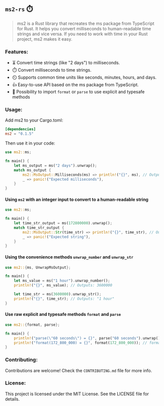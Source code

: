 ## `ms2-rs` ⏱️
> ms2 is a Rust library that recreates the ms package from TypeScript for Rust. It helps you convert milliseconds to human-readable time strings and vice versa. If you need to work with time in your Rust project, ms2 makes it easy.

### Features:
- ⏳ Convert time strings (like "2 days") to milliseconds.
- ⏱️ Convert milliseconds to time strings.
- ⏲️ Supports common time units like seconds, minutes, hours, and days.
- 👍 Easy-to-use API based on the ms package from TypeScript.
- 🍒 Possibility to import `format` or `parse` to use explicit and typesafe methods

### Usage:
Add ms2 to your Cargo.toml:

```toml
[dependencies]
ms2 = "0.1.5"
```

Then use it in your code:

```rust
use ms2::ms;

fn main() {
    let ms_output = ms("2 days").unwrap();
    match ms_output {
        ms2::MsOutput::Milliseconds(ms) => println!("{}", ms), // Outputs: 172800000
        _ => panic!("Expected milliseconds"),
    }
}
```

#### Using `ms2` with an integer input to convert to a human-readable string

```rust
use ms2::ms;

fn main() {
    let time_str_output = ms(172800000).unwrap();
    match time_str_output {
        ms2::MsOutput::Str(time_str) => println!("{}", time_str), // Outputs: "2 days"
        _ => panic!("Expected string"),
    }
}
```

#### Using the convenience methods `unwrap_number` and `unwrap_str`

```rust
use ms2::{ms, UnwrapMsOutput};

fn main() {
    let ms_value = ms("1 hour").unwrap_number();
    println!("{}", ms_value); // Outputs: 3600000

    let time_str = ms(3600000).unwrap_str();
    println!("{}", time_str); // Outputs: "1 hour"    
}

```

#### Use raw explicit and typesafe methods `format` and `parse`
```rust
use ms2::{format, parse};

fn main() {
    println!("parse(\"60 seconds\") = {}", parse("60 seconds").unwrap()); // parse("60 seconds") = 60000
    println!("format(172_800_000) = {}", format(172_800_000)); // format(172_800_000) = 2 days
}
```

### Contributing:
Contributions are welcome! Check the `CONTRIBUTING.md` file for more info.

### License:
This project is licensed under the MIT License. See the LICENSE file for details.
